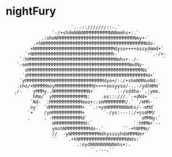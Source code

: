 # nightFury
                                                                           
                            `.--::///////::-.`                             
                     `-/+shdmNNNNMMMMMMMMMNNNmmhs+:.`                      
                 .:ohmNMMMMMMMMMMMMMMMMMMMMMMMMMMMMNmy+-`                  
              .+hNMMMMMMMMMMMMMMMMMMMMMMMMMMMMMMMMMMMMMNdo-                
             +NMMMMMMMMMMMMMMMMMMMMMMMMMMMMMdyso++++ossydmmd+`             
           `+NMMMMMMMMMMMMMMMMMMMMMMMMMMMMMh-`          ``.-/+-            
         `:hMMMMMMMMMMMMMMMMMMMMMMMMMMMMMMMMNmhs+-./-         `            
        `-omMMMMMMMMMMMMMMMMMMMMMMMMMMMMMMMMMMMMMNmdNy-                    
           oMMMMMMMMMMMMMMMMMMMMMMMMMMMMMMMMMMMMMMMMMMNs`                  
          `dMMMMMMMMMMMMMMMMMMMMMMMMMMMMMMMMMMMMMMMMMMMMd+`                
         `yMMMMMMMMMMNMMMMMMMMMMMMMMMMMMdyo+/::/+shmNMMooNd:               
        .sho/+NMMMMmoyMMMMMMMMMMMMMMd++++oosyyso/-..-/ydhNMm`              
       ./-    yMMMy..NMMMMMMMMMMMMN+`    `  `.-/sddho-`.:ymm.              
       `      hMm/` yMMMMMMMMMMMMN:    .os:::///.`-+dNd+` ..               
             `Nd-  :MMMMMMMMMMMMmoo+::smMMMMMMMM/.` `/mMh-                 
             oy`  `dMMMMMMMMMMMM+  `.:+ymNMMMMNNNmhs/--mMd`                
            `+`   /ymMMMMMMMMMMM+       `-/ys:---::/+ssmMM/                
            .     . -MMMMMMMMMMMd`                   `oMMNy:`              
                     mMMMMMMMMMMMd:`               `:hMMN+`--              
                     ymshNMMMMMMMMMdo-.`       ``-+hNMMm/                  
                     //  -yNMMMMMMMMMMNdhysssyhdmMMMNm+`                   
                     ``    .+hNMMMMMMMMMMMMMMMMMNNds:`                     
                              .:oydNNNNNNNNNmhs+:.                         
                                   ``.---.``                               
                                            

